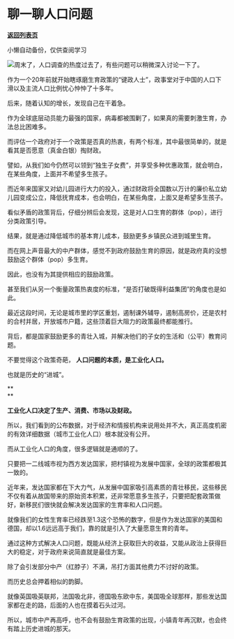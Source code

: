 # 聊一聊人口问题

[**返回列表页**](/gzh/政事堂2019)

小懒自动备份，仅供查阅学习

![](https://mmbiz.qpic.cn/mmbiz_jpg/rxhS23yu8cP1LLd1Wte87mp3ySdPzP36XJHNIZG69LmMKB3YibaM4HsjEoyG5UGiaKYWfDLhXMqn7p3MdL4eYT4w/640?wx_fmt=jpeg)周末了，人口调查的热度过去了，有些问题可以稍微深入讨论一下了。

  

作为一个20年前就开始瞎琢磨生育政策的“键政人士”，政事堂对于中国的人口下滑以及主流人口比例忧心忡忡了十多年。  

  

后来，随着认知的增长，发现自己在干着急。  

  

作为全球底层动员能力最强的国家，病毒都被围剿了，如果真的需要刺激生育，办法总比困难多。  

  

而评估一个政府对于一个政策是否真的热衷，有两个标准，其中最很简单的，就是看其是否愿意（真金白银）掏财政。

  

譬如，从我们如今仍然可以领到“独生子女费”，并享受多种优惠政策，就会明白，在某些角度，上面并不希望多生孩子。

  

而近年来国家又对幼儿园进行大力的投入，通过财政将全国数以万计的廉价私立幼儿园变成公立，降低抚育成本，也会明白，在某些角度，上面又是希望多生孩子。  

  

看似矛盾的政策背后，仔细分辨后会发现，这是对人口生育的群体（pop），进行分类政策引导。

  

结果，就是通过降低城市的基本育儿成本，鼓励更多乡镇民众进到城里生育。

  

而在网上声音最大的中产群体，感觉不到政府鼓励生育的原因，就是政府真的没想鼓励这个群体（pop）多生育。

  

因此，也没有为其提供相应的鼓励政策。  

  

甚至我们从另一个衡量政策热衷度的标准，“是否打破既得利益集团”的角度也是如此。

  

最近这段时间，无论是城市里的学区重划，遏制课外辅导，遏制高房价，还是农村的合村并居，开放城市户籍，这些顶着巨大阻力的政策最终都能推行。

  

背后，都是国家鼓励更多的青壮入城，并解决他们的子女的生活和（公平）教育问题。  

  

不要觉得这个政策奇葩， **人口问题的本质，是工业化人口。**

  

也就是历史的“进城”。

 **  
**

 **工业化人口决定了生产、消费、市场以及财政。**

  

所以，我们看到的公布数据，对于经济和情报机构来说用处并不大，真正高度机密的有效详细数据（城市工业化人口）根本就没有公开。  

  

而从工业化人口的角度，很多逻辑就是通顺的了。

  

只要把一二线城市视为西方发达国家，把村镇视为发展中国家，全球的政策都极其一致的。  

  

近年来，发达国家都在下大力气，从发展中国家吸引高素质的青壮移民，这些移民不仅有着从故国带来的原始资本积累，还非常愿意多生孩子，只要把配套政策做好，新移民们很快就会解决发达国家的生育率和人口问题。  

  

就像我们的女性生育率已经跌至1.3这个恐怖的数字，但是作为发达国家的美国和德国，却以1.6远远高于我们，靠的就是引入了大量愿意生育的青年。

  

通过这种方式解决人口问题，既能从经济上获取巨大的收益，又能从政治上获得巨大的稳定，对于政府来说简直就是最佳方案。

  

除了会引发部分中产（红脖子）不满，吊打方面其他费力不讨好的政策。

  

而历史总会押着相似的韵脚。  

  

就像英国吸英联邦，法国吸北非，德国吸东欧中东，美国吸全球那样，那些发达国家都在走的路，后面的人也在摸着石头过河。

  

所以，城市中产再高呼，也不会有鼓励生育政策的出现，小镇青年再沉默，也会终有踏上历史进城的那天。  

  

